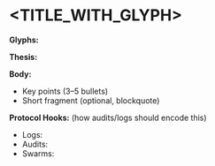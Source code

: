 # <TITLE_WITH_GLYPH>

**Glyphs:** <glyphs here>

**Thesis:** <one-paragraph principle>

**Body:**
- Key points (3–5 bullets)
- Short fragment (optional, blockquote)

**Protocol Hooks:** (how audits/logs should encode this)
- Logs:
- Audits:
- Swarms:
